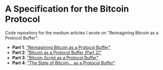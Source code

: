 # A Specification for the Bitcoin Protocol

Code repository for the medium articles I wrote on "Reimagining Bitcoin as a Protocol Buffer":

- __Part 1__: ["Reimagining Bitcoin as a Protocol Buffer"](https://medium.com/@zeptochain/reimagining-bitcoin-as-a-protocol-buffer-2d0d5d79a3c#.ko6bstxjl)
- __Part 2__: ["Bitcoin as a Protocol Buffer (Part 2)"](https://medium.com/@zeptochain/bitcoin-as-a-protocol-buffer-part-2-c78b37f8e6e5#.5h97gd4k8)
- __Part 3__: ["Bitcoin Script as a Protocol Buffer"](https://medium.com/@zeptochain/bitcoin-script-as-a-protocol-buffer-5d6790a62e2f#.sw582nt46)
- __Part 4__: ["The State of Bitcoin... as a Protocol Buffer"](https://medium.com/@zeptochain/the-state-of-bitcoin-as-a-protocol-buffer-65ef5aef5e77#.kvuqilq28)
